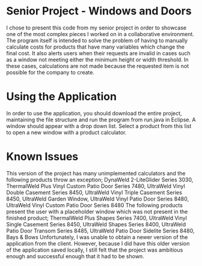 # Senior Project - Windows and Doors
I chose to present this code from my senior project in order to showcase one of the most complex pieces I worked on in a collaborative environment. The program itself is intended to solve the problem of having to manually calculate costs for products that have many variables which change the final cost. It also alerts users when their requests are invalid in cases such as a window not meeting either the minimum height or width threshold. In these cases, calculations are not made because the requested item is not possible for the company to create.
# Using the Application
In order to use the application, you should download the entire project, maintaining the file structure and run the program from run.java in Eclipse. A window should appear with a drop down list. Select a product from this list to open a new window with a product calculator. 
# Known Issues
This version of the project has many unimplemented calculators and the following products throw an exception; DynaWeld 2-LiteGlider Series 3030, ThermalWeld Plus Vinyl Custom Patio Door Series 7480, UltraWeld Vinyl Double Casement Series 8450, UltraWeld Vinyl Triple Casement Series 8450, UltraWeld Garden Window, UltraWeld Vinyl Patio Door Series 8480, UltraWeld Vinyl Custom Patio Door Series 8480
The following products present the user with a placeholder window which was not present in the finished product; ThermalWeld Plus Shapes Series 7400, UltraWeld Vinyl Single Casement Series 8450, UltraWeld Shapes Series 8400, UltraWeld Patio Door Transom Series 8485, UltraWeld Patio Door Sidelite Series 8480, Bays & Bows
Unfortunately, I was unable to obtain a newer version of the application from the client. However, because I did have this older version of the application saved locally, I still felt that the project was ambitious enough and successful enough that it had to be shown.
